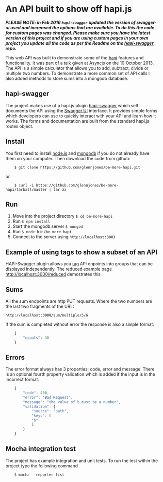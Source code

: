 # An API built to show off hapi.js

___PLEASE NOTE: in Feb 2016 `hapi-swagger` updated the version of swagger-ui used and increased the options that are available. To do this the code for custom pages was changed. Please make sure you have
the latest version of this project and if you are using custom pages in your own project you update all the code as per the Readme on the [hapi-swagger](https://github.com/glennjones/hapi-swagger) repo.___

This web API was built to demonstrate some of the [hapi](hapijs.com) features and functionality. It was part of a talk given at [Asyncjs](http://asyncjs.com/be-more-hapi/) on the 10 October 2013.
The API is a simple calculator that allows you to add, subtract, divide or multiple two numbers. To demonstrate a more common set of API calls I also added methods to store sums into a mongodb database.

## hapi-swagger
The project makes use of a hapi.js plugin [hapi-swagger](https://github.com/glennjones/hapi-swagger) which self documents the API using the [Swagger UI](https://github.com/wordnik/swagger-ui) interface. It provides simple forms which developers can use to quickly interact with your API and learn how it works. The forms and documentation are built from the standard hapi.js routes object.


## Install
You first need to install [node.js](http://nodejs.org/) and [mongodb](http://www.mongodb.org/downloads) if you do not already have them on your computer. Then download the code from github:
```
    $ git clone https://github.com/glennjones/be-more-hapi.git
```
or
```
    $ curl -L https://github.com/glennjones/be-more-hapi/tarball/master | tar zx
```


## Run

1. Move into the project directory `$ cd be-more-hapi`
2. Run `$ npm install`
3. Start the mongodb server `$ mongod`
4. Run `$ node bin/be-more-hapi`
5. Connect to the server using `http://localhost:3003`


## Example of using tags to show a subset of an API
HAPI-Swagger plugin allows you [tag](https://github.com/glennjones/hapi-swagger#tagging-your-api-routes) API enpoints into groups that can be displayed independently. The reduced example page [http://localhost:3000/reduced](http://localhost:3000/reduced) demostrates this.


## Sums
All the sum endpoints are http PUT requests. Where the two numbers are the last two fragments of the URL:

    http://localhost:3000/sum/multiple/5/6

If the sum is completed without error the response is also a simple format:
```javascript
    {
        "equals": 30
    }
```

## Errors

The error format always has 3 properties; code, error and message. There is an optional fourth property validation which is added if the input is in the incorrect format.
```javascript
    {
      	"code": 400,
  		"error": "Bad Request",
  		"message": "the value of b must be a number",
  		"validation": {
    		"source": "path",
    		"keys": [
      		"b"
    		]
  		}
	}
```


## Mocha integration test
The project has example integration and unit tests. To run the test within the project type the following command
```
    $ mocha --reporter list
```


